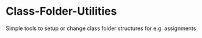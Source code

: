 # Class-Folder-Utilities
Simple tools to setup or change class folder structures for e.g. assignments
